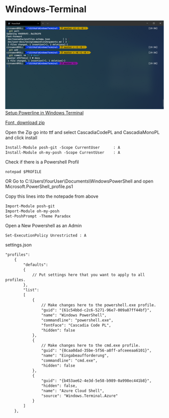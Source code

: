 # Windows-Terminal

![alt-text](https://github.com/Peter-Heymann/random-stuff/blob/master/Windows-Terminal/powerline-powershell.png "Windows Terminal Git Powerline")
[Setup Powerline in Windows Terminal](https://docs.microsoft.com/en-us/windows/terminal/tutorials/powerline-setup)

[Font, download zip](https://github.com/microsoft/cascadia-code/releases)

Open the Zip go into ttf and select CascadiaCodePL and CascadiaMonoPL and click install

```
Install-Module posh-git -Scope CurrentUser      : A
Install-Module oh-my-posh -Scope CurrentUser    : A
```
Check if there is a Powershell Profil
```
notepad $PROFILE
```
OR Go to C:\Users\YourUser\Documents\WindowsPowerShell and open Microsoft.PowerShell_profile.ps1

Copy this lines into the notepade from above
```
Import-Module posh-git
Import-Module oh-my-posh
Set-PoshPrompt -Theme Paradox
```
Open a New Powershell as an Admin
```
Set-ExecutionPolicy Unrestricted : A
```

settings.json
```
"profiles":
    {
        "defaults":
        {
            // Put settings here that you want to apply to all profiles.
        },
        "list":
        [
            {
                // Make changes here to the powershell.exe profile.
                "guid": "{61c54bbd-c2c6-5271-96e7-009a87ff44bf}",
                "name": "Windows PowerShell",
                "commandline": "powershell.exe",
                "fontFace": "Cascadia Code PL",
                "hidden": false
            },
            {
                // Make changes here to the cmd.exe profile.
                "guid": "{0caa0dad-35be-5f56-a8ff-afceeeaa6101}",
                "name": "Eingabeaufforderung",
                "commandline": "cmd.exe",
                "hidden": false
            },
            {
                "guid": "{b453ae62-4e3d-5e58-b989-0a998ec441b8}",
                "hidden": false,
                "name": "Azure Cloud Shell",
                "source": "Windows.Terminal.Azure"
            }
        ]
    },
```